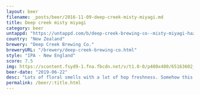 ```yaml
---
layout: beer
filename: _posts/beer/2016-11-09-deep-creek-misty-miyagi.md
title: Deep creek misty miyagi
category: beer
untappd: "https://untappd.com/b/deep-creek-brewing-co--misty-miyagi-hazy-ipa/2864298"
country: "New Zealand"
brewery: "Deep Creek Brewing Co."
breweryURL: "/brewery/deep-creek-brewing-co.html"
style: "IPA - New England"
score: 7.5
img: https://scontent.fsyd9-1.fna.fbcdn.net/v/t1.0-0/p480x480/65163602_10157223733683745_5289520604645425152_o.jpg?_nc_cat=102&_nc_sid=e007fa&_nc_ohc=dPvpUmdFTO4AX_0VG3J&_nc_ht=scontent.fsyd9-1.fna&tp=6&oh=51de8235fe3e35d9788a1ae43e7f7daf&oe=5F93CCD0
beer-date: "2019-06-22"
desc: "Lots of floral smells with a lot of hop freshness. Somehow this gets a bit lost in the taste, the bitterness comes through strong and overwhelms the rest"
permalink: /beer/:title.html
---
```

